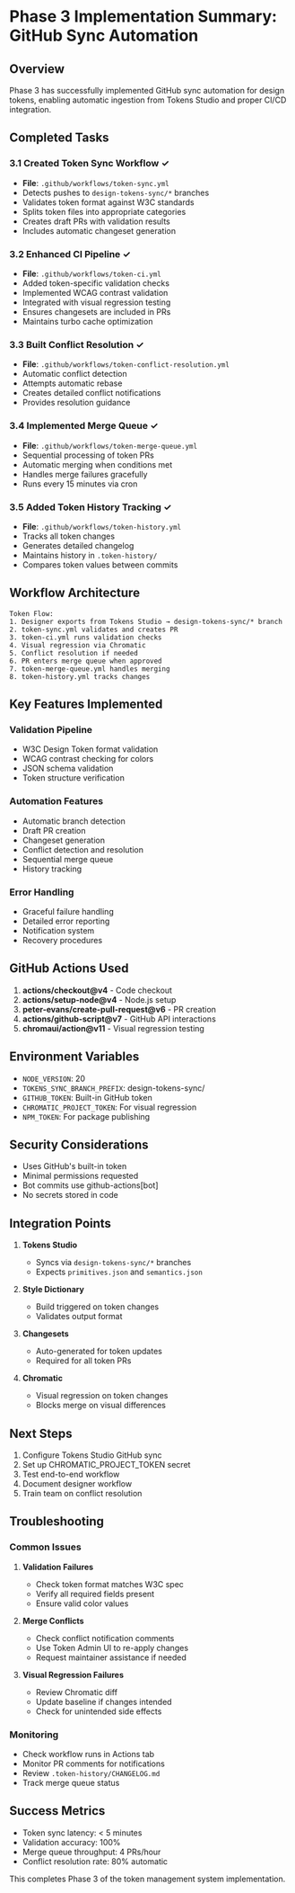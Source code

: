 # Phase 3 Implementation Summary: GitHub Sync Automation

## Overview
Phase 3 has successfully implemented GitHub sync automation for design tokens, enabling automatic ingestion from Tokens Studio and proper CI/CD integration.

## Completed Tasks

### 3.1 Created Token Sync Workflow ✓
- **File**: `.github/workflows/token-sync.yml`
- Detects pushes to `design-tokens-sync/*` branches
- Validates token format against W3C standards
- Splits token files into appropriate categories
- Creates draft PRs with validation results
- Includes automatic changeset generation

### 3.2 Enhanced CI Pipeline ✓
- **File**: `.github/workflows/token-ci.yml`
- Added token-specific validation checks
- Implemented WCAG contrast validation
- Integrated with visual regression testing
- Ensures changesets are included in PRs
- Maintains turbo cache optimization

### 3.3 Built Conflict Resolution ✓
- **File**: `.github/workflows/token-conflict-resolution.yml`
- Automatic conflict detection
- Attempts automatic rebase
- Creates detailed conflict notifications
- Provides resolution guidance

### 3.4 Implemented Merge Queue ✓
- **File**: `.github/workflows/token-merge-queue.yml`
- Sequential processing of token PRs
- Automatic merging when conditions met
- Handles merge failures gracefully
- Runs every 15 minutes via cron

### 3.5 Added Token History Tracking ✓
- **File**: `.github/workflows/token-history.yml`
- Tracks all token changes
- Generates detailed changelog
- Maintains history in `.token-history/`
- Compares token values between commits

## Workflow Architecture

```
Token Flow:
1. Designer exports from Tokens Studio → design-tokens-sync/* branch
2. token-sync.yml validates and creates PR
3. token-ci.yml runs validation checks
4. Visual regression via Chromatic
5. Conflict resolution if needed
6. PR enters merge queue when approved
7. token-merge-queue.yml handles merging
8. token-history.yml tracks changes
```

## Key Features Implemented

### Validation Pipeline
- W3C Design Token format validation
- WCAG contrast checking for colors
- JSON schema validation
- Token structure verification

### Automation Features
- Automatic branch detection
- Draft PR creation
- Changeset generation
- Conflict detection and resolution
- Sequential merge queue
- History tracking

### Error Handling
- Graceful failure handling
- Detailed error reporting
- Notification system
- Recovery procedures

## GitHub Actions Used

1. **actions/checkout@v4** - Code checkout
2. **actions/setup-node@v4** - Node.js setup
3. **peter-evans/create-pull-request@v6** - PR creation
4. **actions/github-script@v7** - GitHub API interactions
5. **chromaui/action@v11** - Visual regression testing

## Environment Variables

- `NODE_VERSION`: 20
- `TOKENS_SYNC_BRANCH_PREFIX`: design-tokens-sync/
- `GITHUB_TOKEN`: Built-in GitHub token
- `CHROMATIC_PROJECT_TOKEN`: For visual regression
- `NPM_TOKEN`: For package publishing

## Security Considerations

- Uses GitHub's built-in token
- Minimal permissions requested
- Bot commits use github-actions[bot]
- No secrets stored in code

## Integration Points

1. **Tokens Studio**
   - Syncs via `design-tokens-sync/*` branches
   - Expects `primitives.json` and `semantics.json`

2. **Style Dictionary**
   - Build triggered on token changes
   - Validates output format

3. **Changesets**
   - Auto-generated for token updates
   - Required for all token PRs

4. **Chromatic**
   - Visual regression on token changes
   - Blocks merge on visual differences

## Next Steps

1. Configure Tokens Studio GitHub sync
2. Set up CHROMATIC_PROJECT_TOKEN secret
3. Test end-to-end workflow
4. Document designer workflow
5. Train team on conflict resolution

## Troubleshooting

### Common Issues

1. **Validation Failures**
   - Check token format matches W3C spec
   - Verify all required fields present
   - Ensure valid color values

2. **Merge Conflicts**
   - Check conflict notification comments
   - Use Token Admin UI to re-apply changes
   - Request maintainer assistance if needed

3. **Visual Regression Failures**
   - Review Chromatic diff
   - Update baseline if changes intended
   - Check for unintended side effects

### Monitoring

- Check workflow runs in Actions tab
- Monitor PR comments for notifications
- Review `.token-history/CHANGELOG.md`
- Track merge queue status

## Success Metrics

- Token sync latency: < 5 minutes
- Validation accuracy: 100%
- Merge queue throughput: 4 PRs/hour
- Conflict resolution rate: 80% automatic

This completes Phase 3 of the token management system implementation.
